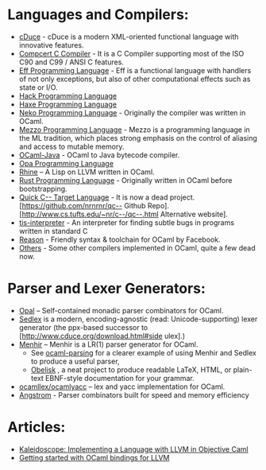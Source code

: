 # Languages and Compilers:

* [cDuce](http://www.cduce.org/)  - cDuce is a modern XML-oriented functional language with innovative features.
* [Compcert C Compiler](http://compcert.inria.fr/)  - It is a C Compiler supporting most of the ISO C90 and C99 / ANSI C  features.
* [Eff Programming Language](http://www.eff-lang.org/)  - Eff is a functional language with handlers of not only exceptions, but also of other computational effects such as state or I/O.
* [Hack Programming Language](http://hacklang.org/) 
* [Haxe Programming Language](http://haxe.org/) 
* [Neko Programming Language](http://nekovm.org)  - Originally the compiler was written in OCaml.
* [Mezzo Programming Language](http://protz.github.io/mezzo/)  - Mezzo is a programming language in the ML tradition, which places strong emphasis on the control of aliasing and access to mutable memory.
* [OCaml-Java](http://www.ocamljava.org)  - OCaml to Java bytecode compiler.
* [Opa Programming Language](http://opalang.org/) 
* [Rhine](https://github.com/artagnon/rhine-ml)  – A Lisp on LLVM written in OCaml.
* [Rust Programming Language](http://rust-lang.org)  - Originally written in OCaml before bootstrapping.
* [Quick C-- Target Language](http://www.cminusminus.org/)  - It is now a dead project. [https://github.com/nrnrnr/qc-- Github Repo]. [http://www.cs.tufts.edu/~nr/c--/qc--.html Alternative website].
* [tis-interpreter](https://github.com/TrustInSoft/tis-interpreter)  - An interpreter for finding subtle bugs in programs written in standard C
* [Reason](https://reasonml.github.io/)  - Friendly syntax & toolchain for OCaml by Facebook.
* [Others](http://caml.inria.fr/cgi-bin/hump.en.cgi?sort=0&browse=88)  - Some other compilers implemented in OCaml, quite a few dead now.

# Parser and Lexer Generators:

* [Opal](https://github.com/pyrocat101/opal)  – Self-contained monadic parser combinators for OCaml.
* [Sedlex](https://github.com/alainfrisch/sedlex)  is a modern, encoding-agnostic (read: Unicode-supporting) lexer generator (the ppx-based successor to [http://www.cduce.org/download.html#side ulex].)
* [Menhir](http://gallium.inria.fr/~fpottier/menhir)  – Menhir is a LR(1) parser generator for OCaml.
  * See [ocaml-parsing](https://github.com/smolkaj/ocaml-parsing)  for a clearer example of using Menhir and Sedlex to produce a useful parser,
  * [Obelisk](https://github.com/Lelio-Brun/Obelisk) , a neat project to produce readable LaTeX, HTML, or plain-text EBNF-style documentation for your grammar.
* [ocamllex/ocamlyacc](http://caml.inria.fr/pub/docs/manual-ocaml-4.01/lexyacc.html)  – lex and yacc implementation for OCaml.
* [Angstrom](https://github.com/inhabitedtype/angstrom)  - Parser combinators built for speed and memory efficiency

# Articles:

* [Kaleidoscope: Implementing a Language with LLVM in Objective Caml](http://llvm.org/docs/tutorial/OCamlLangImpl1.html) 
* [Getting started with OCaml bindings for LLVM](http://nopaniers.calepin.co/getting-started-with-ocaml-bindings-for-llvm.html) 
